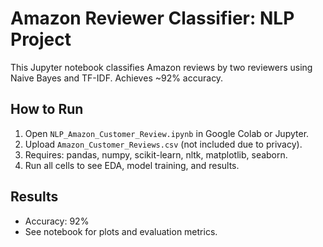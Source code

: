 # Amazon Reviewer Classifier: NLP Project

This Jupyter notebook classifies Amazon reviews by two reviewers using Naive Bayes and TF-IDF. Achieves ~92% accuracy.

## How to Run
1. Open `NLP_Amazon_Customer_Review.ipynb` in Google Colab or Jupyter.
2. Upload `Amazon_Customer_Reviews.csv` (not included due to privacy).
3. Requires: pandas, numpy, scikit-learn, nltk, matplotlib, seaborn.
4. Run all cells to see EDA, model training, and results.

## Results
- Accuracy: 92%
- See notebook for plots and evaluation metrics.
